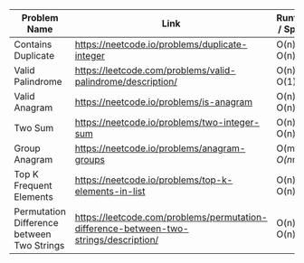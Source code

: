 | Problem Name            | Link                                                         | Runtime / Space  | Date Added |
| ----------------------- | ------------------------------------------------------------ |------------------| ---------- |
| Contains Duplicate      |  https://neetcode.io/problems/duplicate-integer              |  O(n) / O(n)     | 02/03/25   |
| Valid Palindrome        |  https://leetcode.com/problems/valid-palindrome/description/ |  O(n) / O(1)     | 02/03/25   |
| Valid Anagram           |  https://neetcode.io/problems/is-anagram                     |  O(n) / O(n)     | 02/03/25   |
| Two Sum                 |  https://neetcode.io/problems/two-integer-sum                |  O(n) / O(n)     | 02/03/25   |
| Group Anagram           |  https://neetcode.io/problems/anagram-groups                 |  O(m*n) / O(n*m) | 02/03/25   |
| Top K Frequent Elements |  https://neetcode.io/problems/top-k-elements-in-list         |  O(n) / O(n)     | 02/04/25   |
| Permutation Difference between Two Strings|https://leetcode.com/problems/permutation-difference-between-two-strings/description/ |O(n) / O(n)| 02/05/25   |